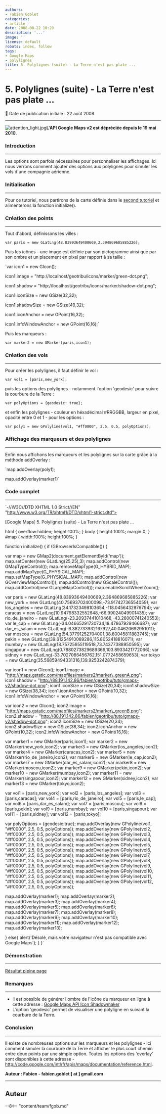 ```yaml
---
authors:
- Fabien Goblet
categories:
- article
date: 2008-08-22 10:20
description: '...'
image: ''
license: default
robots: index, follow
tags:
- Google Maps
- polylignes
title: 5. Polylignes (suite) - La Terre n'est pas plate ...
---
```


# 5. Polylignes (suite) - La Terre n'est pas plate ...


:calendar: Date de publication initiale : 22 août 2008


----





![attention_light.jpg](/sites/default/files/Tuto/img/attention_light.jpg)**L'API Google Maps v2 est dépréciée depuis le 19 mai 2010.**


### Introduction




---


Les options sont parfois nécessaires pour personnaliser les affichages. Ici nous verrons comment ajouter des options aux polylignes pour simuler les vols d'une compagnie aérienne.  



### Initialisation




---


Pour ce tutoriel, nous partirons de la carte définie dans le [second tutoriel](http://www.geotribu.net/node/13) et alimenterons la fonction initialize().  



### Création des points




---


Tout d'abord, définissons les villes :  

`var paris = new GLatLng(48.83993649400669,2.394869685885226);`  

Puis les icônes - une image est définie par son pictogramme ainsi que par son ombre et un placement en pixel par rapport à sa taille :  

`var icon1 = new GIcon();  

icon1.image = "http://localhost/geotribu/icons/marker/green-dot.png";  

icon1.shadow = "http://localhost/geotribu/icons/marker/shadow-dot.png";  

icon1.iconSize = new GSize(32,32);  

icon1.shadowSize = new GSize(49,32);  

icon1.iconAnchor = new GPoint(16,32);  

icon1.infoWindowAnchor = new GPoint(16,16);`  

Puis les marqueurs :  

`var marker2 = new GMarker(paris,icon1);`  



### Création des vols




---


Pour créer les polylignes, il faut définir le vol :  

`var vol1 = [paris,new_york];`  

puis les options des polylignes - notamment l'option 'geodesic' pour suivre la courbure de la Terre :  

`var polyOptions = {geodesic: true};`  

et enfin les polylignes - couleur en héxadécimal #RRGGBB, largeur en pixel, opacité entre 0 et 1 - pour les options :  

`var poly1 = new GPolyline(vol1, "#ff0000", 2.5, 0.5, polyOptions);`  



### Affichage des marqueurs et des polylignes




---


Enfin nous affichons les marqueurs et les polylignes sur la carte grâce à la méthode addOverlay :  

`map.addOverlay(poly1);  

map.addOverlay(marker1)`  



### Code complet




---


`-//W3C//DTD XHTML 1.0 Strict//EN" "http://www.w3.org/TR/xhtml1/DTD/xhtml1-strict.dtd">  







[Google Maps] 5. Polylignes (suite) - La Terre n'est pas plate ...  



html { overflow:hidden; height:100%; } 
body { height:100%; margin:0; }
#map { width:100%; height:100%; }

function initialize() {
if (GBrowserIsCompatible()) {

var map = new GMap2(document.getElementById('map'));
map.setCenter(new GLatLng(25,25),3);
map.addControl(new GMapTypeControl());
map.removeMapType(G\_HYBRID\_MAP);
map.addMapType(G\_PHYSICAL\_MAP);
map.setMapType(G\_PHYSICAL\_MAP);
map.addControl(new GOverviewMapControl());
map.addControl(new GScaleControl());
map.addControl(new GLargeMapControl());
map.enableScrollWheelZoom();

var paris = new GLatLng(48.83993649400669,2.394869685885226);
var new\_york = new GLatLng(40.75693702400098,-73.91742736554059);
var los\_angeles = new GLatLng(34.17323498103654,-118.0456432876794);
var caracas = new GLatLng(10.94798332552648,-66.99024049901435);
var rio\_de\_janeiro = new GLatLng(-23.20937441010468,-43.26000741240553);
var le\_cap = new GLatLng(-34.04665291730734,18.47867929466687);
var dar\_es\_salam = new GLatLng(-6.382733932167927,40.04620692951011);
var moscou = new GLatLng(54.37791252704001,38.60045811883745);
var pekin = new GLatLng(39.61254910089286,115.8052418816071);
var mumbay = new GLatLng(18.75725955119518,73.74377388950595);
var singapour = new GLatLng(0.7880273829689369,103.8933421772066);
var sidney = new GLatLng(-33.7027086456762,151.0772458659653);
var tokyo = new GLatLng(35.56859494331316,139.9253242874379);

var icon1 = new GIcon();
icon1.image = "http://maps.gstatic.com/mapfiles/markers2/marker\_greenA.png";
icon1.shadow = "http://88.191.142.86/fabien/geotribu/tuto/gmaps-v2/shadow-dot.png";
icon1.iconSize = new GSize(20,34);
icon1.shadowSize = new GSize(38,34);
icon1.iconAnchor = new GPoint(10,32);
icon1.infoWindowAnchor = new GPoint(16,16);

var icon2 = new GIcon();
icon2.image = "http://maps.gstatic.com/mapfiles/markers2/marker\_greenB.png";
icon2.shadow = "http://88.191.142.86/fabien/geotribu/tuto/gmaps-v2/shadow-dot.png";
icon2.iconSize = new GSize(20,34);
icon2.shadowSize = new GSize(38,34);
icon2.iconAnchor = new GPoint(10,32);
icon2.infoWindowAnchor = new GPoint(16,16);

var marker1 = new GMarker(paris,icon1);
var marker2 = new GMarker(new\_york,icon2);
var marker3 = new GMarker(los\_angeles,icon2);
var marker4 = new GMarker(caracas,icon2);
var marker5 = new GMarker(rio\_de\_janeiro,icon2);
var marker6 = new GMarker(le\_cap,icon2);
var marker7 = new GMarker(dar\_es\_salam,icon2);
var marker8 = new GMarker(moscou,icon2);
var marker9 = new GMarker(pekin,icon2);
var marker10 = new GMarker(mumbay,icon2);
var marker11 = new GMarker(singapour,icon2);
var marker12 = new GMarker(sidney,icon2);
var marker13 = new GMarker(tokyo,icon2);

var vol1 = [paris,new\_york];
var vol2 = [paris,los\_angeles];
var vol3 = [paris,caracas];
var vol4 = [paris,rio\_de\_janeiro];
var vol5 = [paris,le\_cap];
var vol6 = [paris,dar\_es\_salam];
var vol7 = [paris,moscou];
var vol8 = [paris,pekin];
var vol9 = [paris,mumbay];
var vol10 = [paris,singapour];
var vol11 = [paris,sidney];
var vol12 = [paris,tokyo];

var polyOptions = {geodesic:true};
map.addOverlay(new GPolyline(vol1, "#ff0000", 2.5, 0.5, polyOptions));
map.addOverlay(new GPolyline(vol2, "#ff0000", 2.5, 0.5, polyOptions));
map.addOverlay(new GPolyline(vol3, "#ff0000", 2.5, 0.5, polyOptions));
map.addOverlay(new GPolyline(vol4, "#ff0000", 2.5, 0.5, polyOptions));
map.addOverlay(new GPolyline(vol5, "#ff0000", 2.5, 0.5, polyOptions));
map.addOverlay(new GPolyline(vol6, "#ff0000", 2.5, 0.5, polyOptions));
map.addOverlay(new GPolyline(vol7, "#ff0000", 2.5, 0.5, polyOptions));
map.addOverlay(new GPolyline(vol8, "#ff0000", 2.5, 0.5, polyOptions));
map.addOverlay(new GPolyline(vol9, "#ff0000", 2.5, 0.5, polyOptions));
map.addOverlay(new GPolyline(vol10, "#ff0000", 2.5, 0.5, polyOptions));
map.addOverlay(new GPolyline(vol11, "#ff0000", 2.5, 0.5, polyOptions));
map.addOverlay(new GPolyline(vol12, "#ff0000", 2.5, 0.5, polyOptions));

map.addOverlay(marker1);
map.addOverlay(marker2);
map.addOverlay(marker3);
map.addOverlay(marker4);
map.addOverlay(marker5);
map.addOverlay(marker6);
map.addOverlay(marker7);
map.addOverlay(marker8);
map.addOverlay(marker9);
map.addOverlay(marker10);
map.addOverlay(marker11);
map.addOverlay(marker12);
map.addOverlay(marker13);

}
else{
alert('Désolé, mais votre navigateur n\'est pas compatible avec Google Maps');
}
}`  



### Démonstration




---






[Résultat pleine page](http://88.191.142.86/fabien/geotribu/tuto/gmaps-v2/tuto5.html)


### Remarques




---


* Il est possible de générer l'ombre de l'icône du marqueur en ligne à cette adresse : [Google Maps API Icon Shadowmaker](http://www.cycloloco.com/shadowmaker/)
* L'option 'geodesic' permet de visualiser une polyligne en suivant la courbure de la Terre.




### Conclusion




---


Il existe de nombreuses options sur les marqueurs et les polylignes - ici comment simuler la courbure de la Terre et afficher le plus court chemin entre deux points par une simple option.
Toutes les options des 'overlay' sont disponibles à cette adresse - <http://code.google.com/intl/fr/apis/maps/documentation/reference.html>.


**Auteur : Fabien - fabien.goblet [ at ] gmail.com**




----

## Auteur

--8<-- "content/team/fgob.md"
